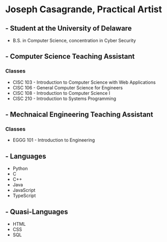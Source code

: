 # Joseph Casagrande, Practical Artist
## - Student at the University of Delaware
- B.S. in Computer Science, concentration in Cyber Security

## - Computer Science Teaching Assistant
### Classes
- CISC 103 - Introduction to Computer Science with Web Applications
- CISC 106 - General Computer Science for Engineers
- CISC 108 - Introduction to Computer Science I
- CISC 210 - Introduction to Systems Programming

## - Mechnaical Engineering Teaching Assistant
### Classes
- EGGG 101 - Introduction to Engineering

## - Languages
- Python
- C
- C++
- Java
- JavaScript
- TypeScript

## - Quasi-Languages
- HTML
- CSS
- SQL
